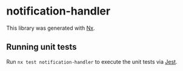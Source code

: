 # notification-handler

This library was generated with [Nx](https://nx.dev).

## Running unit tests

Run `nx test notification-handler` to execute the unit tests via [Jest](https://jestjs.io).
